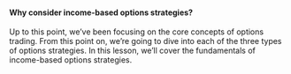 #### Why consider income-based options strategies?

Up to this point, we’ve been focusing on the core concepts of options trading. From this point on, we’re going to dive into each of the three types of options strategies. In this lesson, we’ll cover the fundamentals of income-based options strategies.


<!--stackedit_data:
eyJoaXN0b3J5IjpbMTY3NzY2NjgyMV19
-->